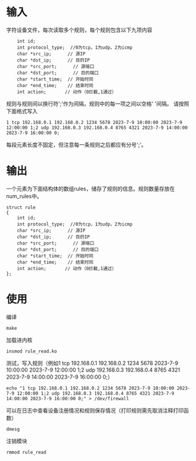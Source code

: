 # 输入
字符设备文件，每次读取多个规则，每个规则包含以下九项内容
```
    int id;
    int protocol_type;  //0为tcp，1为udp，2为icmp
    char *src_ip;      // 源IP
    char *dst_ip;      // 目的IP
    char *src_port;      // 源端口
    char *dst_port;      // 目的端口
    char *start_time;  // 开始时同
    char *end_time;    // 结束时同
    int action;       // 动作（0拦截,1通过）
```
规则与规则间以换行符';'作为间隔，规则中的每一项之间以空格' '间隔。
请按照下面格式写入
```
1 tcp 192.168.0.1 192.168.0.2 1234 5678 2023-7-9 10:00:00 2023-7-9 12:00:00 1;2 udp 192.168.0.3 192.168.0.4 8765 4321 2023-7-9 14:00:00 2023-7-9 16:00:00 0;
```
每段元素长度不固定，但注意每一条规则之后都应有分号';'。
# 输出
一个元素为下面结构体的数组rules，储存了规则的信息。规则数量存放在num_rules中。
```
struct rule
{
    int id;
    int protocol_type;  //0为tcp，1为udp，2为icmp
    char *src_ip;      // 源IP
    char *dst_ip;      // 目的IP
    char *src_port;      // 源端口
    char *dst_port;      // 目的端口
    char *start_time;  // 开始时同
    char *end_time;    // 结束时同
    int action;       // 动作（0拦截,1通过）
};
```
# 使用
编译
```
make
```
加载进内核
```
insmod rule_read.ko
```
测试，写入规则（例如1 tcp 192.168.0.1 192.168.0.2 1234 5678 2023-7-9 10:00:00 2023-7-9 12:00:00 1;2 udp 192.168.0.3 192.168.0.4 8765 4321 2023-7-9 14:00:00 2023-7-9 16:00:00 0;）
```
echo "1 tcp 192.168.0.1 192.168.0.2 1234 5678 2023-7-9 10:00:00 2023-7-9 12:00:00 1;2 udp 192.168.0.3 192.168.0.4 8765 4321 2023-7-9 14:00:00 2023-7-9 16:00:00 0;" > /dev/firewall
```
可以在日志中查看设备注册情况和规则保存情况（打印规则需先取消注释打印函数）
```
dmesg
```
注销模块
```
rmmod rule_read
```
